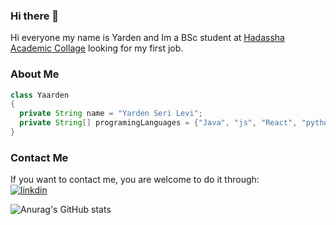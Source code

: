 ### Hi there 👋 ###
Hi everyone my name is Yarden and Im a BSc student at [Hadassha Academic Collage](https://www.hac.ac.il) looking for my first job.

### About Me ###
```Java
class Yaarden
{
  private String name = "Yarden Seri Levi";
  private String[] programingLanguages = {"Java", "js", "React", "python", "C++"};
}
```
### Contact Me ###
If you want to contact me, you are welcome to do it through:  
[![linkdin](https://img.shields.io/badge/LinkedIn-0077B5?style=for-the-badge&logo=linkedin&logoColor=white)](https://www.linkedin.com/in/yarden-seri-levi)  

![Anurag's GitHub stats](https://github-readme-stats.vercel.app/api?username=yardenSeriLevi&show_icons=true&theme=cobalt)

